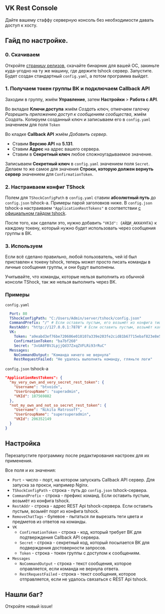 ## VK Rest Console
Дайте вашему стаффу серверную консоль без необходимости давать доступ к хосту.

## Гайд по настройке.
### 0. Скачиваем
Откройте [страницу релизов](https://github.com/btvoidx/vk-rest-console/releases), скачайте бинарник для вашей ОС, 
закиньте куда-угодно на ту же машину, где держите tshock сервер. Запустите. Будет создан стандартный `config.yaml`, 
а потом программа выйдет.

### 1. Получаем токен группы ВК и подключаем Callback API
Заходим в группу, жмём **Управление**, затем **Настройки** > **Работа с API**.

Во вкладке **Ключи доступа** жмём *Создать ключ*, отмечаем галочку *Разрешить приложению доступ к сообщениям сообщества*, 
жмём *Создать*. Копируем созданный ключ и записываем его в `config.yaml` значением для поля `Token`

Во кладке **Callback API** жмём *Добавить сервер*.
- Ставим **Версию API** на **5.131**.
- Ставим **Адрес** на адрес вашего сервера.
- Ставим в **Секретный ключ** любое сложноугадываемое значение.

Записываем **Секретный ключ** в `config.yaml` значением поля `Secret`. Делаем то же самое для значения 
**Строки, которую должен вернуть сервер** значением для `ConfirmationToken`.

### 2. Настраиваем конфиг TShock
Полем для `TShockConfigPath` в `config.yaml` ставим **абсолютный путь** до `config.json` tshock-а. Примеры парой
заголовков ниже. В `config.json` tshock-а настраиваем `"ApplicationRestTokens"` в соответствии
[с официальном гайдом tshock](https://tshock.readme.io/reference/rest-api-endpoints#setting-it-all-up).

После того, как сделали это, нужно добавить `"VKId": {АЙДИ_АККАУНТА}` к каждому токену, который нужно будет 
использовать через сообщения группы в ВК.

### 3. Используем
Если всё сделано правильно, любой пользователь, чей id был приставлен к токену tshock, теперь может просто писать 
команды в личные сообщения группы, и они будут выполнены. 

Учитывайте, что команды, которые нельзя выполнить из обычной консоли TShock, так же нельзя выполнить через ВК.

### Примеры
`config.yaml`
```yaml
  Port: 80
  TShockConfigPath: "C:/Users/Admin/server/tshock/config.json"
  CommandPrefix: "/" # Если оставить пустым, его возьмёт из конфига тишока
  RestAddr: "http://127.0.0.1:7878" # Если оставить пустым, возьмёт как "http://127.0.0.1:{port}", где {port} взят из конфига TShock
  VK:
    Token: "a9eabd3ef76be720606e010107a339e203fe2cid81b67715ebaf823e8e52380f634516850cf0ab8344bb1"
    ConfirmationToken: "ba7bf260"
    Secret: "3vUA8FBVJLpjjQd37ZxqZVFLRi93rRuC"
  Messages:
    NoCommandOutput: "Команда ничего не вернула"
    RestRequestFailed: "Не удалось выполнить команду, гляньте логи"
```

`config.json` tshock-а
```json
"ApplicationRestTokens": {
  "my_very_own_and_very_secret_rest_token": {
    "Username": "btvoidx",
    "UserGroupName": "superadmin",
    "VKId": 187569882
  },
  "not_my_own_and_not_so_secret_rest_token": {
    "Username": "Nikita Matrosoff",
    "UserGroupName": "supersuperadmin",
    "VKId": 206352149
  }
}
```
## Настройка
Перезапустите программку после редактирования настроек для их применения.

Все поля и их значения:
- `Port` - число - порт, на котором запускать Callback API сервер. Для запуска за прокси, например Nginx.
- `TShockConfigPath` - строка - путь до `config.json` tshock-сервера.
- `CommandPrefix` - строка - префикс команд. Если оставить пустым, возьмёт из конфига tshock.
- `RestAddr` - строка - адрес REST Api tshock-сервера. Если оставить пустым, возьмёт порт из конфига tshock.
- `RemoveChatTags` - булевое - пытаться ли вырезать теги цвета и предметов из ответов на команды.
- `VK`
  - `ConfirmationToken` - строка - код, который требует ВК для подтверждения Callback API сервера.
  - `Secret` - строка - секретный код, который посылается ВК для подверждения достоверности запросов.
  - `Token` - строка - токен группы с доступом к сообщениям.
- `Messages`
  - `NoCommandOutput` - строка - текст сообщения, которое оправляется, если команда не вернула ответа.
  - `RestRequestFailed` - строка - текст сообщения, которое отправляется, если не удалось связаться с REST Api tshock.

## Нашли баг?
Откройте новый issue!
